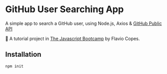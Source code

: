 # GitHub User Searching App

A simple app to search a GitHub user, using Node.js, Axios & [GitHub Public API](https://developer.github.com/v3/users/#get-a-single-user)

📝 A tutorial project in [The Javascript Bootcamp](https://thejsbootcamp.com/) by Flavio Copes.

## Installation
`npm init`
